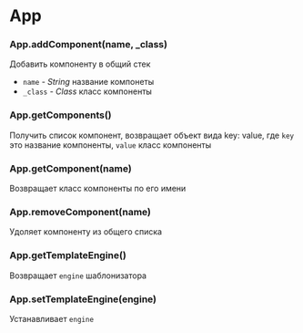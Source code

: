 # App

### App.addComponent(name, _class)
Добавить компоненту в общий стек
* `name` - *String* название компонеты
* `_class` - *Class* класс компоненты

### App.getComponents()
Получить список компонент, возвращает объект вида key: value, 
где `key` это название компоненты, `value` класс компоненты

### App.getComponent(name)
Возвращает класс компоненты по его имени

### App.removeComponent(name)
Удоляет компоненту из общего списка

### App.getTemplateEngine()
Возвращает `engine` шаблонизатора

### App.setTemplateEngine(engine)
Устанавливает `engine`